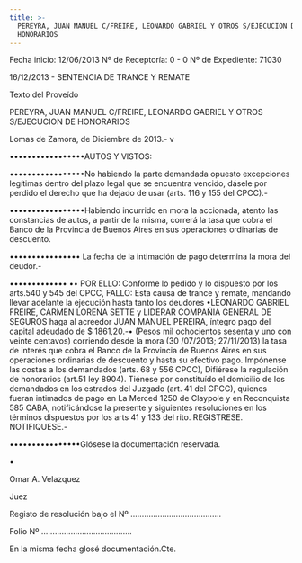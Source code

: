 ```yaml
---
title: >-
  PEREYRA, JUAN MANUEL C/FREIRE, LEONARDO GABRIEL Y OTROS S/EJECUCION DE
  HONORARIOS
---
```

Fecha inicio:  12/06/2013        Nº de Receptoría:  0 - 0        Nº de Expediente:  71030

16/12/2013 - SENTENCIA DE TRANCE Y REMATE

Texto del Proveído

PEREYRA, JUAN MANUEL C/FREIRE, LEONARDO GABRIEL Y OTROS S/EJECUCION DE HONORARIOS

Lomas de Zamora, de Diciembre de 2013.- v

•••••••••••••••••AUTOS Y VISTOS:

•••••••••••••••••No habiendo la parte demandada opuesto excepciones legítimas dentro del plazo legal que se encuentra vencido, dásele por perdido el derecho que ha dejado de usar (arts. 116 y 155 del CPCC).-

•••••••••••••••••Habiendo incurrido en mora la accionada, atento las constancias de autos, a partir de la misma, correrá la tasa que cobra el Banco de la Provincia de Buenos Aires en sus operaciones ordinarias de descuento.

•••••••••••••••• La fecha de la intimación de pago determina la mora del deudor.-

••••••••••••• •• POR ELLO: Conforme lo pedido y lo dispuesto por los arts.540 y 545 del CPCC, FALLO: Esta causa de trance y remate, mandando llevar adelante la ejecución hasta tanto los deudores •LEONARDO GABRIEL FREIRE, CARMEN LORENA SETTE y LIDERAR COMPAÑIA GENERAL DE SEGUROS haga al acreedor JUAN MANUEL PEREIRA, íntegro pago del capital adeudado de $ 1861,20.-• (Pesos mil ochocientos sesenta y uno con veinte centavos) corriendo desde la mora (30 /07/2013; 27/11/2013) la tasa de interés que cobra el Banco de la Provincia de Buenos Aires en sus operaciones ordinarias de descuento y hasta su efectivo pago. Impónense las costas a los demandados (arts. 68 y 556 CPCC), Difiérese la regulación de honorarios (art.51 ley 8904). Tiénese por constituído el domicilio de los demandados en los estrados del Juzgado (art. 41 del CPCC), quienes fueran intimados de pago en La Merced 1250 de Claypole y en Reconquista 585 CABA, notificándose la presente y siguientes resoluciones en los términos dispuestos por los arts 41 y 133 del rito. REGISTRESE. NOTIFIQUESE.-

••••••••••••••••Glósese la documentación reservada.

 

 

•

Omar A. Velazquez

Juez

 

 

 

Registo de resolución bajo el Nº ........................................

Folio Nº ........................................  

 

En la misma fecha glosé documentación.Cte.
